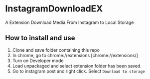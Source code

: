 # InstagramDownloadEX
A Extension Download Media From Instagram to Local Storage
## How to install and use
1. Clone and save folder containing this repo
2. In chrome, go to chrome://extensions [chrome://extensions/]
3. Turn on Developer mode
4. Load unpackaged and select extension folder has been saved.
5. Go to instagram post and right click. Select `Download to storage`